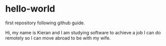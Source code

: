 # hello-world
first repository following github guide.

Hi, my name is Kieran and I am studying software to achieve a job I can do remotely so I can move abroad to be with my wife. 
